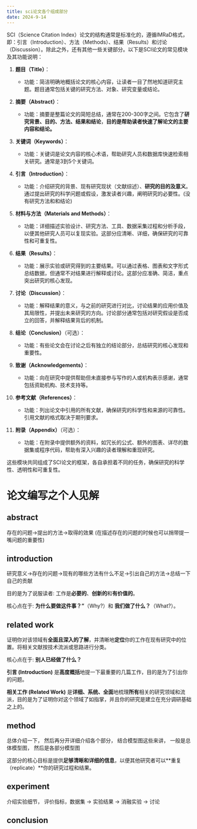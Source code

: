 ```yaml
---
title: sci论文各个组成部分
date: 2024-9-14
---
```


SCI（Science Citation Index）论文的结构通常是标准化的，遵循IMRaD格式，即：引言（Introduction）、方法（Methods）、结果（Results）和讨论（Discussion）。除此之外，还有其他一些关键部分。以下是SCI论文的常见模块及其功能说明：

1. **题目（Title）**：
   - 功能：简洁明确地概括论文的核心内容，让读者一目了然地知道研究主题。题目通常包括关键的研究方法、对象、研究变量或结论。

2. **摘要（Abstract）**：
   - 功能：摘要是整篇论文的简短总结，通常在200-300字之间。它包含了**研究背景、目的、方法、结果和结论**，**目的是帮助读者快速了解论文的主要内容和结论。**

3. **关键词（Keywords）**：
   - 功能：关键词是论文内容的核心术语，帮助研究人员和数据库快速检索相关研究。通常是3到5个关键词。

4. **引言（Introduction）**：
   - 功能：介绍研究的背景、现有研究现状（文献综述）、**研究的目的及意义**。通过提出研究的科学问题或假设，激发读者兴趣，阐明研究的必要性。(没有研究方法和和结论)

5. **材料与方法（Materials and Methods）**：
   - 功能：详细描述实验设计、研究方法、工具、数据采集过程和分析手段，以便其他研究人员可以复现实验。这部分应清晰、详细，确保研究的可靠性和可重复性。

6. **结果（Results）**：
   - 功能：展示实验或研究得到的主要结果。可以通过表格、图表和文字形式总结数据，但通常不对结果进行解释或讨论。这部分应准确、简洁，重点突出研究的核心发现。

7. **讨论（Discussion）**：
   - 功能：解释结果的意义，与之前的研究进行对比，讨论结果的应用价值及其局限性，并提出未来研究的方向。讨论部分通常包括对研究假设是否成立的回答，并解释结果背后的机制。

8. **结论（Conclusion）**（可选）：
   - 功能：有些论文会在讨论之后有独立的结论部分，总结研究的核心发现和重要性。

9. **致谢（Acknowledgements）**：
   - 功能：向在研究中提供帮助但未直接参与写作的人或机构表示感谢，通常包括资助机构、技术支持等。

10. **参考文献（References）**：
    - 功能：列出论文中引用的所有文献，确保研究的科学性和来源的可靠性。引用文献的格式取决于期刊要求。

11. **附录（Appendix）**（可选）：
    - 功能：在附录中提供额外的资料，如冗长的公式、额外的图表、详尽的数据集或程序代码，帮助有深入兴趣的读者理解和重现研究。

这些模块共同组成了SCI论文的框架，各自承担着不同的任务，确保研究的科学性、透明性和可重复性。

# 论文编写之个人见解

## abstract

存在的问题->提出的方法->取得的效果	(在描述存在的问题的时候也可以捎带提一嘴问题的重要性)

## introduction

研究意义->存在的问题->现有的哪些方法有什么不足->引出自己的方法->总结一下自己的贡献

目的是为了说服读者: 工作是**必要的**、**创新的**和**有价值的**。

核心点在于: **为什么要做这件事？”**（Why?）和 **我们做了什么？**（What?）。

## related work

证明你对该领域有**全面且深入的了解**，并清晰地**定位**你的工作在现有研究中的位置。将相关文献按技术流派或思路进行分类。

核心点在于: **别人已经做了什么？**

**引言 (Introduction)** 是**高度概括**地提一下最重要的几篇工作，目的是为了引出你的问题。

**相关工作 (Related Work)** 是**详细、系统、全面**地梳理**所有**相关的研究领域和流派，目的是为了证明你对这个领域了如指掌，并且你的研究是建立在充分调研基础之上的。

## method

总体介绍一下， 然后再分开详细介绍各个部分， 结合模型图这些来讲， 一般是总体模型图， 然后是各部分模型图

这部分的核心目标是提供**足够清晰和详细的信息**，以便其他研究者可以**重复（replicate）**你的研究过程和结果。

## experiment

介绍实验细节， 评价指标，数据集 -> 实验结果 -> 消融实验 -> 讨论

## conclusion

